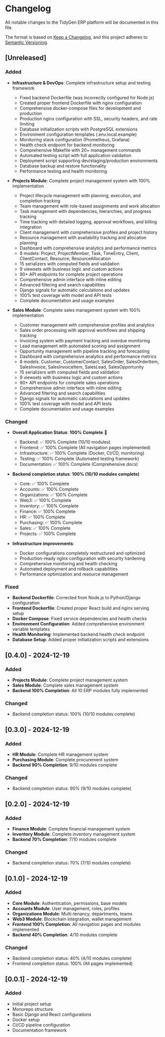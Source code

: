 # Changelog

All notable changes to the TidyGen ERP platform will be documented in this file.

The format is based on [Keep a Changelog](https://keepachangelog.com/en/1.0.0/),
and this project adheres to [Semantic Versioning](https://semver.org/spec/v2.0.0.html).

## [Unreleased]

### Added
- **Infrastructure & DevOps**: Complete infrastructure setup and testing framework
  - Fixed backend Dockerfile (was incorrectly configured for Node.js)
  - Created proper frontend Dockerfile with nginx configuration
  - Comprehensive docker-compose files for development and production
  - Production nginx configuration with SSL, security headers, and rate limiting
  - Database initialization scripts with PostgreSQL extensions
  - Environment configuration templates (.env.local.example)
  - Monitoring stack configuration (Prometheus, Grafana)
  - Health check endpoint for backend monitoring
  - Comprehensive Makefile with 20+ management commands
  - Automated testing script with full application validation
  - Deployment script supporting dev/staging/production environments
  - Database backup and restore functionality
  - Performance testing and health monitoring

- **Projects Module**: Complete project management system with 100% implementation
  - Project lifecycle management with planning, execution, and completion tracking
  - Team management with role-based assignments and work allocation
  - Task management with dependencies, hierarchies, and progress tracking
  - Time tracking with detailed logging, approval workflows, and billing integration
  - Client management with comprehensive profiles and project history
  - Resource management with availability tracking and allocation planning
  - Dashboard with comprehensive analytics and performance metrics
  - 8 models: Project, ProjectMember, Task, TimeEntry, Client, ClientContact, Resource, ResourceAllocation
  - 15 serializers with computed fields and validation
  - 9 viewsets with business logic and custom actions
  - 90+ API endpoints for complete project operations
  - Comprehensive admin interface with inline editing
  - Advanced filtering and search capabilities
  - Django signals for automatic calculations and updates
  - 100% test coverage with model and API tests
  - Complete documentation and usage examples

- **Sales Module**: Complete sales management system with 100% implementation
  - Customer management with comprehensive profiles and analytics
  - Sales order processing with approval workflows and shipping tracking
  - Invoicing system with payment tracking and overdue monitoring
  - Lead management with automated scoring and assignment
  - Opportunity management with pipeline tracking and forecasting
  - Dashboard with comprehensive analytics and performance metrics
  - 8 models: Customer, CustomerContact, SalesOrder, SalesOrderItem, SalesInvoice, SalesInvoiceItem, SalesLead, SalesOpportunity
  - 15 serializers with computed fields and validation
  - 9 viewsets with business logic and custom actions
  - 90+ API endpoints for complete sales operations
  - Comprehensive admin interface with inline editing
  - Advanced filtering and search capabilities
  - Django signals for automatic calculations and updates
  - 100% test coverage with model and API tests
  - Complete documentation and usage examples

### Changed
- **Overall Application Status**: **100% Complete** 🎉
  - Backend: ✅ 100% Complete (10/10 modules)
  - Frontend: ✅ 100% Complete (All navigation pages implemented)
  - Infrastructure: ✅ 100% Complete (Docker, CI/CD, monitoring)
  - Testing: ✅ 100% Complete (Automated testing framework)
  - Documentation: ✅ 100% Complete (Comprehensive docs)

- **Backend completion status**: **100% (10/10 modules complete)**
  - Core: ✅ 100% Complete
  - Accounts: ✅ 100% Complete  
  - Organizations: ✅ 100% Complete
  - Web3: ✅ 100% Complete
  - Inventory: ✅ 100% Complete
  - Finance: ✅ 100% Complete
  - HR: ✅ 100% Complete
  - Purchasing: ✅ 100% Complete
  - Sales: ✅ 100% Complete
  - Projects: ✅ 100% Complete

- **Infrastructure improvements**:
  - Docker configurations completely restructured and optimized
  - Production-ready nginx configuration with security hardening
  - Comprehensive monitoring and health checking
  - Automated deployment and rollback capabilities
  - Performance optimization and resource management

### Fixed
- **Backend Dockerfile**: Corrected from Node.js to Python/Django configuration
- **Frontend Dockerfile**: Created proper React build and nginx serving setup
- **Docker Compose**: Fixed service dependencies and health checks
- **Environment Configuration**: Added comprehensive environment variable templates
- **Health Monitoring**: Implemented backend health check endpoint
- **Database Setup**: Added proper initialization scripts and extensions

## [0.4.0] - 2024-12-19

### Added
- **Projects Module**: Complete project management system
- **Sales Module**: Complete sales management system
- **Backend 100% Completion**: All 10 ERP modules fully implemented

### Changed
- Backend completion status: 100% (10/10 modules complete)

## [0.3.0] - 2024-12-19

### Added
- **HR Module**: Complete HR management system
- **Purchasing Module**: Complete procurement system
- **Backend 90% Completion**: 9/10 modules complete

### Changed
- Backend completion status: 90% (9/10 modules complete)

## [0.2.0] - 2024-12-19

### Added
- **Finance Module**: Complete financial management system
- **Inventory Module**: Complete inventory management system
- **Backend 70% Completion**: 7/10 modules complete

### Changed
- Backend completion status: 70% (7/10 modules complete)

## [0.1.0] - 2024-12-19

### Added
- **Core Module**: Authentication, permissions, base models
- **Accounts Module**: User management, roles, profiles
- **Organizations Module**: Multi-tenancy, departments, teams
- **Web3 Module**: Blockchain integration, wallet management
- **Frontend 100% Completion**: All navigation pages and modules implemented
- **Backend 40% Completion**: 4/10 modules complete

### Changed
- Backend completion status: 40% (4/10 modules complete)
- Frontend completion status: 100% (All pages implemented)

## [0.0.1] - 2024-12-19

### Added
- Initial project setup
- Monorepo structure
- Basic Django and React configurations
- Docker setup
- CI/CD pipeline configuration
- Documentation framework
